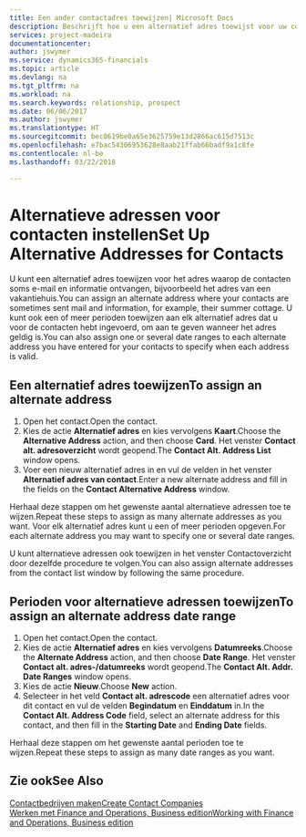 ```yaml
---
title: Een ander contactadres toewijzen| Microsoft Docs
description: Beschrijft hoe u een alternatief adres toewijst voor uw contactpersonen of prospects, waar ze soms informatie toegestuurd krijgen.
services: project-madeira
documentationcenter: 
author: jswymer
ms.service: dynamics365-financials
ms.topic: article
ms.devlang: na
ms.tgt_pltfrm: na
ms.workload: na
ms.search.keywords: relationship, prospect
ms.date: 06/06/2017
ms.author: jswymer
ms.translationtype: HT
ms.sourcegitcommit: bec0619be0a65e3625759e13d2866ac615d7513c
ms.openlocfilehash: e7bac54306953628e8aab21ffab66badf9a1c8fe
ms.contentlocale: nl-be
ms.lasthandoff: 03/22/2018

---
```

# <a name="set-up-alternative-addresses-for-contacts"></a><span data-ttu-id="80e46-103">Alternatieve adressen voor contacten instellen</span><span class="sxs-lookup"><span data-stu-id="80e46-103">Set Up Alternative Addresses for Contacts</span></span>
<span data-ttu-id="80e46-104">U kunt een alternatief adres toewijzen voor het adres waarop de contacten soms e-mail en informatie ontvangen, bijvoorbeeld het adres van een vakantiehuis.</span><span class="sxs-lookup"><span data-stu-id="80e46-104">You can assign an alternate address where your contacts are sometimes sent mail and information, for example, their summer cottage.</span></span> <span data-ttu-id="80e46-105">U kunt ook een of meer perioden toewijzen aan elk alternatief adres dat u voor de contacten hebt ingevoerd, om aan te geven wanneer het adres geldig is.</span><span class="sxs-lookup"><span data-stu-id="80e46-105">You can also assign one or several date ranges to each alternate address you have entered for your contacts to specify when each address is valid.</span></span>

## <a name="to-assign-an-alternate-address"></a><span data-ttu-id="80e46-106">Een alternatief adres toewijzen</span><span class="sxs-lookup"><span data-stu-id="80e46-106">To assign an alternate address</span></span>
1. <span data-ttu-id="80e46-107">Open het contact.</span><span class="sxs-lookup"><span data-stu-id="80e46-107">Open the contact.</span></span>
2. <span data-ttu-id="80e46-108">Kies de actie **Alternatief adres** en kies vervolgens **Kaart**.</span><span class="sxs-lookup"><span data-stu-id="80e46-108">Choose the **Alternative Address** action, and then choose **Card**.</span></span> <span data-ttu-id="80e46-109">Het venster **Contact alt. adresoverzicht** wordt geopend.</span><span class="sxs-lookup"><span data-stu-id="80e46-109">The **Contact Alt. Address List** window opens.</span></span>
3. <span data-ttu-id="80e46-110">Voer een nieuw alternatief adres in en vul de velden in het venster **Alternatief adres van contact**.</span><span class="sxs-lookup"><span data-stu-id="80e46-110">Enter a new alternate address and fill in the fields on the **Contact Alternative Address** window.</span></span>

<span data-ttu-id="80e46-111">Herhaal deze stappen om het gewenste aantal alternatieve adressen toe te wijzen.</span><span class="sxs-lookup"><span data-stu-id="80e46-111">Repeat these steps to assign as many alternate addresses as you want.</span></span> <span data-ttu-id="80e46-112">Voor elk alternatief adres kunt u een of meer perioden opgeven.</span><span class="sxs-lookup"><span data-stu-id="80e46-112">For each alternate address you may want to specify one or several date ranges.</span></span>

<span data-ttu-id="80e46-113">U kunt alternatieve adressen ook toewijzen in het venster Contactoverzicht door dezelfde procedure te volgen.</span><span class="sxs-lookup"><span data-stu-id="80e46-113">You can also assign alternate addresses from the contact list window by following the same procedure.</span></span>

## <a name="to-assign-an-alternate-address-date-range"></a><span data-ttu-id="80e46-114">Perioden voor alternatieve adressen toewijzen</span><span class="sxs-lookup"><span data-stu-id="80e46-114">To assign an alternate address date range</span></span>
1. <span data-ttu-id="80e46-115">Open het contact.</span><span class="sxs-lookup"><span data-stu-id="80e46-115">Open the contact.</span></span>
2. <span data-ttu-id="80e46-116">Kies de actie **Alternatief adres** en kies vervolgens **Datumreeks**.</span><span class="sxs-lookup"><span data-stu-id="80e46-116">Choose the **Alternate Address** action, and then choose **Date Range**.</span></span> <span data-ttu-id="80e46-117">Het venster **Contact alt. adres-/datumreeks** wordt geopend.</span><span class="sxs-lookup"><span data-stu-id="80e46-117">The **Contact Alt. Addr. Date Ranges** window opens.</span></span>
3. <span data-ttu-id="80e46-118">Kies de actie **Nieuw**.</span><span class="sxs-lookup"><span data-stu-id="80e46-118">Choose **New** action.</span></span>
4. <span data-ttu-id="80e46-119">Selecteer in het veld **Contact alt. adrescode** een alternatief adres voor dit contact en vul de velden **Begindatum** en **Einddatum** in.</span><span class="sxs-lookup"><span data-stu-id="80e46-119">In the **Contact Alt. Address Code** field, select an alternate address for this contact, and then fill in the **Starting Date** and **Ending Date** fields.</span></span>

<span data-ttu-id="80e46-120">Herhaal deze stappen om het gewenste aantal perioden toe te wijzen.</span><span class="sxs-lookup"><span data-stu-id="80e46-120">Repeat these steps to assign as many date ranges as you want.</span></span>

## <a name="see-also"></a><span data-ttu-id="80e46-121">Zie ook</span><span class="sxs-lookup"><span data-stu-id="80e46-121">See Also</span></span>
[<span data-ttu-id="80e46-122">Contactbedrijven maken</span><span class="sxs-lookup"><span data-stu-id="80e46-122">Create Contact Companies</span></span>](marketing-create-contact-companies.md)  
[<span data-ttu-id="80e46-123">Werken met Finance and Operations, Business edition</span><span class="sxs-lookup"><span data-stu-id="80e46-123">Working with Finance and Operations, Business edition</span></span>](ui-work-product.md)

